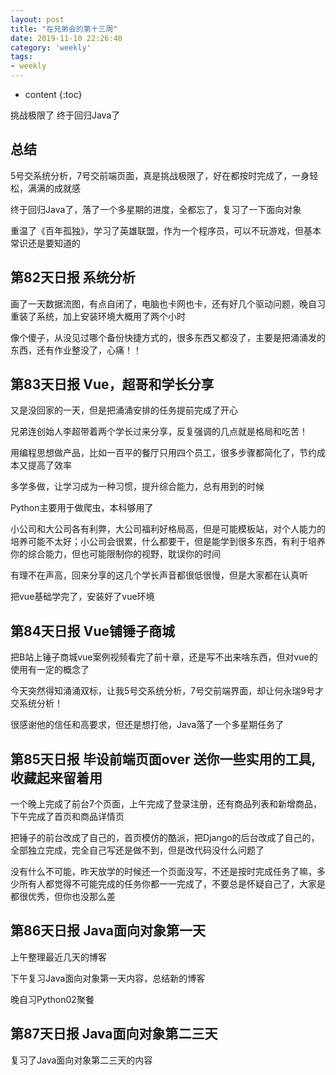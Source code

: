 ```yaml
---
layout: post
title: "在兄弟会的第十三周"
date: 2019-11-10 22:26:40
category: 'weekly'
tags:
- weekly
---
```

* content
{:toc}

挑战极限了 终于回归Java了













## 总结

5号交系统分析，7号交前端页面，真是挑战极限了，好在都按时完成了，一身轻松，满满的成就感

终于回归Java了，落了一个多星期的进度，全都忘了，复习了一下面向对象

重温了《百年孤独》，学习了英雄联盟，作为一个程序员，可以不玩游戏，但基本常识还是要知道的


## 第82天日报 系统分析


画了一天数据流图，有点自闭了，电脑也卡网也卡，还有好几个驱动问题，晚自习重装了系统，加上安装环境大概用了两个小时

像个傻子，从没见过哪个备份快捷方式的，很多东西又都没了，主要是把涌涌发的东西，还有作业整没了，心痛！！


## 第83天日报 Vue，超哥和学长分享


又是没回家的一天，但是把涌涌安排的任务提前完成了开心

兄弟连创始人李超带着两个学长过来分享，反复强调的几点就是格局和吃苦！

用编程思想做产品，比如一百平的餐厅只用四个员工，很多步骤都简化了，节约成本又提高了效率

多学多做，让学习成为一种习惯，提升综合能力，总有用到的时候

Python主要用于做爬虫，本科够用了

小公司和大公司各有利弊，大公司福利好格局高，但是可能模板站，对个人能力的培养可能不太好；小公司会很累，什么都要干，但是能学到很多东西，有利于培养你的综合能力，但也可能限制你的视野，耽误你的时间

有理不在声高，回来分享的这几个学长声音都很低很慢，但是大家都在认真听

把vue基础学完了，安装好了vue环境



## 第84天日报 Vue铺锤子商城

把B站上锤子商城vue案例视频看完了前十章，还是写不出来啥东西，但对vue的使用有一定的概念了

今天突然得知涌涌双标，让我5号交系统分析，7号交前端界面，却让何永瑞9号才交系统分析！

很感谢他的信任和高要求，但还是想打他，Java落了一个多星期任务了


## 第85天日报 毕设前端页面over 送你一些实用的工具,收藏起来留着用


一个晚上完成了前台7个页面，上午完成了登录注册，还有商品列表和新增商品，下午完成了首页和商品详情页

把锤子的前台改成了自己的，首页模仿的酷派，把Django的后台改成了自己的，全部独立完成，完全自己写还是做不到，但是改代码没什么问题了

没有什么不可能，昨天放学的时候还一个页面没写，不还是按时完成任务了嘛，多少所有人都觉得不可能完成的任务你都一一完成了，不要总是怀疑自己了，大家是都很优秀，但你也没那么差





## 第86天日报 Java面向对象第一天

上午整理最近几天的博客

下午复习Java面向对象第一天内容，总结新的博客

晚自习Python02聚餐


## 第87天日报 Java面向对象第二三天

复习了Java面向对象第二三天的内容



